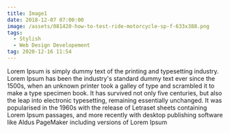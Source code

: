 ```yaml
---
title: Image1
date: 2018-12-07 07:00:00
image: /assets/081420-how-to-test-ride-motorcycle-sp-f-633x388.png
tags:
  - Stylish
  - Web Design Developement
tag: 2020-12-16 11:54
---
```


Lorem Ipsum is simply dummy text of the printing and typesetting industry. Lorem Ipsum has been the industry's standard dummy text ever since the 1500s, when an unknown printer took a galley of type and scrambled it to make a type specimen book. It has survived not only five centuries, but also the leap into electronic typesetting, remaining essentially unchanged. It was popularised in the 1960s with the release of Letraset sheets containing Lorem Ipsum passages, and more recently with desktop publishing software like Aldus PageMaker including versions of Lorem Ipsum
